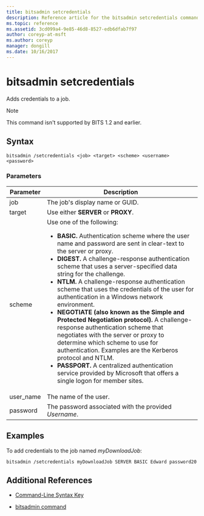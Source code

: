 ```yaml
---
title: bitsadmin setcredentials
description: Reference article for the bitsadmin setcredentials command, which adds credentials to a job.
ms.topic: reference
ms.assetid: 3cd099a4-9e85-46d8-8527-edb6dfab7f97
author: coreyp-at-msft
ms.author: coreyp
manager: dongill
ms.date: 10/16/2017
---
```


# bitsadmin setcredentials

Adds credentials to a job.

> [!NOTE]
> This command isn't supported by BITS 1.2 and earlier.

## Syntax

```
bitsadmin /setcredentials <job> <target> <scheme> <username> <password>
```

### Parameters

| Parameter | Description |
| -------------- | -------------- |
| job | The job's display name or GUID. |
| target | Use either **SERVER** or **PROXY**. |
| scheme | Use one of the following:<ul><li>**BASIC.** Authentication scheme where the user name and password are sent in clear-text to the server or proxy.</li><li>**DIGEST.** A challenge-response authentication scheme that uses a server-specified data string for the challenge.</li><li>**NTLM.** A challenge-response authentication scheme that uses the credentials of the user for authentication in a Windows network environment.</li><li>**NEGOTIATE (also known as the Simple and Protected Negotiation protocol).** A challenge-response authentication scheme that negotiates with the server or proxy to determine which scheme to use for authentication. Examples are the Kerberos protocol and NTLM.</li><li>**PASSPORT.** A centralized authentication service provided by Microsoft that offers a single logon for member sites.</li></ul> |
| user_name | The name of the user. |
| password | The password associated with the provided *Username*. |

## Examples

To add credentials to the job named *myDownloadJob*:

```
bitsadmin /setcredentials myDownloadJob SERVER BASIC Edward password20
```

## Additional References

- [Command-Line Syntax Key](command-line-syntax-key.md)

- [bitsadmin command](bitsadmin.md)

